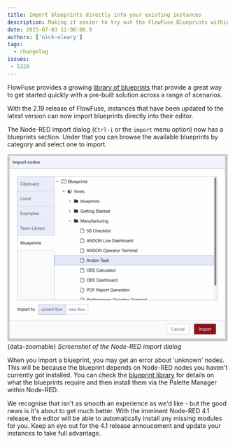 ```yaml
---
title: Import blueprints directly into your existing instances
description: Making it easier to try out the FlowFuse Blueprints within your existing Node-RED instances
date: 2025-07-03 12:00:00.0
authors: ['nick-oleary']
tags:
  - changelog
issues:
 - 5320
---
```


FlowFuse provides a growing [library of blueprints](https://flowfuse.com/blueprints/) that provide a great way to get started quickly with a pre-built solution across a range of scenarios.

With the 2.19 release of FlowFuse, instances that have been updated to the latest version can now import blueprints directly into their editor.

The Node-RED import dialog (`Ctrl-i` or the `import` menu option) now has a blueprints section. Under that you can browse the available blueprints by category and select one to import.

![Screenshot of the Node-RED import dialog](./images/import-blueprint.png){data-zoomable}
_Screenshot of the Node-RED import dialog_

When you import a blueprint, you may get an error about 'unknown' nodes. This will be because the blueprint depends on Node-RED nodes you haven't currently got installed. You can check the [blueprint library](https://flowfuse.com/blueprints/) for details on what the blueprints require and then install them via the Palette Manager within Node-RED.

We recognise that isn't as smooth an experience as we'd like - but the good news is it's about to get much better. With the imminent Node-RED 4.1 release, the editor will be able to automatically install any missing modules for you. Keep an eye out for the 4.1 release annoucement and update your instances to take full advantage.
